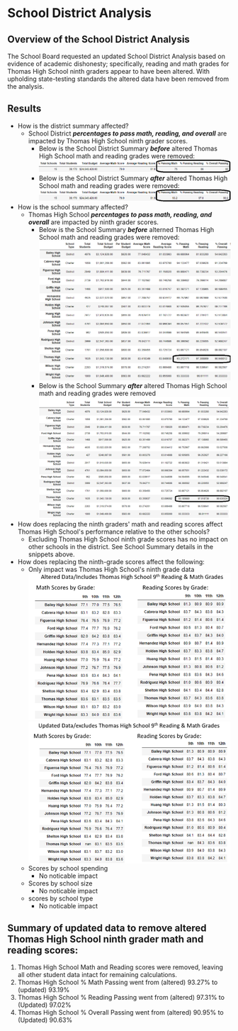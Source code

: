 # School District Analysis  
## Overview of the School District Analysis  
The School Board requested an updated School District Analysis based on evidence of academic dishonesty; specifically, reading and math grades for Thomas High School ninth graders appear to have been altered.  With upholding state-testing standards the altered data have been removed from the analysis.   
## Results  
- How is the district summary affected?  
  - School District ***percentages to pass math, reading, and overall*** are impacted by Thomas High School ninth grader scores.  
    - Below is the School District Summary ***before*** altered Thomas High School math and reading grades were removed:
![](/Resources/SD_Summary_Includes_THS_9th_math_reading.png)      
    - Below is the School District Summary ***after*** altered Thomas High School math and reading grades were removed:
![](/Resources/SD_Summary_Excludes_THS_9th_math_reading.png)   
- How is the school summary affected?  
  - Thomas High School ***percentages to pass math, reading, and overall*** are impacted by ninth grader scores. 
    - Below is the School Summary ***before*** alterned Thomas High School math and reading grades were removed:
![](/Resources/School_Summary_Includes_THS_9th_math_reading.png)
    - Below is the School Summary ***after*** altered Thomas High School math and reading grades were removed
![](/Resources/School_Summary_Excludes_THS_9th_math_reading.png)
- How does replacing the ninth graders' math and reading scores affect Thomas High School's performance relative to the other schools?
  - Excluding Thomas High School ninth grade scores has no impact on other schools in the district.  See School Summary details in the snippets above.    
- How does replacing the ninth-grade scores affect the following:
  - Only impact was Thomas High School's ninth grade data
![](/Resources/Altered_by_Grade.png)  ![](/Resources/Updated_by_Grade.png)  
  - Scores by school spending
    - No noticable impact
  - Scores by school size
    - No noticable impact
  - scores by school type
    - No noticable impact
## Summary of updated data to remove altered Thomas High School ninth grader math and reading scores:
1. Thomas High School Math and Reading scores were removed, leaving all other student data intact for remaining calculations.
2. Thomas High School % Math Passing went from (altered) 93.27% to (updated) 93.19%
3. Thomas High School % Reading Passing went from (altered) 97.31% to (Updated) 97.02%
4. Thomas High School % Overall Passing went from (altered) 90.95% to (Updated) 90.63%


